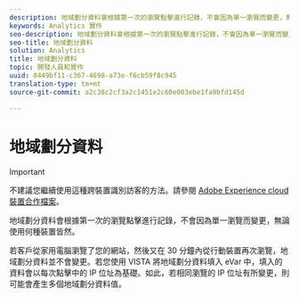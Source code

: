 ```yaml
---
description: 地域劃分資料會根據第一次的瀏覽點擊進行記錄，不會因為單一瀏覽而變更，無論使用何種裝置皆然。
keywords: Analytics 實作
seo-description: 地域劃分資料會根據第一次的瀏覽點擊進行記錄，不會因為單一瀏覽而變更，無論使用何種裝置皆然。
seo-title: 地域劃分資料
solution: Analytics
title: 地域劃分資料
topic: 開發人員和實作
uuid: 8449bf11-c367-4698-a73e-f6cb59f8c945
translation-type: tm+mt
source-git-commit: a2c38c2cf3a2c1451e2c60e003ebe1fa9bfd145d

---
```



# 地域劃分資料

>[!IMPORTANT]
>
>不建議您繼續使用這種跨裝置識別訪客的方法。請參閱 [Adobe Experience cloud裝置合作檔案](https://marketing.adobe.com/resources/help/en_US/mcdc/)。

地域劃分資料會根據第一次的瀏覽點擊進行記錄，不會因為單一瀏覽而變更，無論使用何種裝置皆然。

若客戶從家用電腦瀏覽了您的網站，然後又在 30 分鐘內從行動裝置再次瀏覽，地域劃分資料並不會變更。若您使用 VISTA 將地域劃分資料填入 eVar 中，填入的資料會以每次點擊中的 IP 位址為基礎。如此，若相同瀏覽的 IP 位址有所變更，則可能會產生多個地域劃分資料值。
